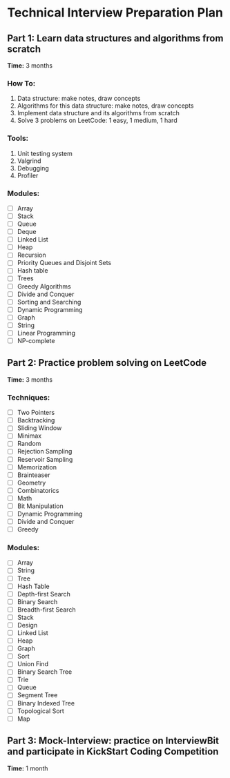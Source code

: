 # Technical Interview Preparation Plan
## Part 1: Learn data structures and algorithms from scratch 
**Time:** 3 months
### How To: 
1. Data structure: make notes, draw concepts
2. Algorithms for this data structure: make notes, draw concepts
3. Implement data structure and its algorithms from scratch
4. Solve 3 problems on LeetCode: 1 easy, 1 medium, 1 hard

### Tools:
1. Unit testing system
2. Valgrind
3. Debugging 
4. Profiler

### Modules:
- [ ] Array
- [ ] Stack 
- [ ] Queue
- [ ] Deque
- [ ] Linked List
- [ ] Heap
- [ ] Recursion
- [ ] Priority Queues and Disjoint Sets
- [ ] Hash table
- [ ] Trees
- [ ] Greedy Algorithms
- [ ] Divide and Conquer
- [ ] Sorting and Searching
- [ ] Dynamic Programming
- [ ] Graph
- [ ] String
- [ ] Linear Programming
- [ ] NP-complete

## Part 2: Practice problem solving on LeetCode
**Time:** 3 months
### Techniques: 
- [ ] Two Pointers
- [ ] Backtracking
- [ ] Sliding Window
- [ ] Minimax
- [ ] Random
- [ ] Rejection Sampling
- [ ] Reservoir Sampling
- [ ] Memorization
- [ ] Brainteaser
- [ ] Geometry
- [ ] Combinatorics
- [ ] Math
- [ ] Bit Manipulation
- [ ] Dynamic Programming
- [ ] Divide and Conquer
- [ ] Greedy

### Modules:
- [ ] Array
- [ ] String
- [ ] Tree
- [ ] Hash Table
- [ ] Depth-first Search
- [ ] Binary Search
- [ ] Breadth-first Search
- [ ] Stack
- [ ] Design
- [ ] Linked List
- [ ] Heap
- [ ] Graph
- [ ] Sort
- [ ] Union Find
- [ ] Binary Search Tree
- [ ] Trie
- [ ] Queue
- [ ] Segment Tree
- [ ] Binary Indexed Tree
- [ ] Topological Sort
- [ ] Map

## Part 3: Mock-Interview: practice on InterviewBit and participate in KickStart Coding Competition
**Time:** 1 month
